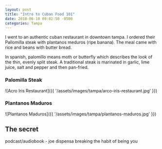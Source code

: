 ```yaml
---
layout: post
title: "Intro to Cuban Food 101"
date: 2018-06-10 09:02:50 -0500
categories: Tampa
---
```


I went to an authentic cuban restaurant in downtown tampa. I ordered their Pallomilla steak with plantanos meduros (ripe banana). The meal came with rice and beans with butter bread. 

In spanish, palomillo means moth or butterfly which describes the look of the thin, evenly split  steak. A traditional steak is marinated in garlic, lime juice, salt and pepper and then pan-fried.

### Palomilla Steak
![Acro Iris Restaurant]({{ '/assets/images/tampa/arco-iris-restaurant.jpg' }})

### Plantanos Maduros
![Plantanos Maduros]({{ '/assets/images/tampa/plantanos-maduros.jpg' }})

## The secret
podcast/audiobook - joe dispensa breaking the habit of being you
